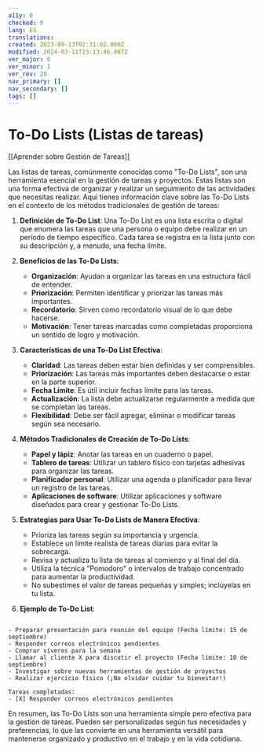 ```yaml
---
a11y: 0
checked: 0
lang: ES
translations: 
created: 2023-09-13T02:31:02.000Z
modified: 2024-03-11T23:13:46.907Z
ver_major: 0
ver_minor: 1
ver_rev: 20
nav_primary: []
nav_secondary: []
tags: []
---
```

# To-Do Lists (Listas de tareas)

[[Aprender sobre Gestión de Tareas]]

Las listas de tareas, comúnmente conocidas como "To-Do Lists", son una herramienta esencial en la gestión de tareas y proyectos. Estas listas son una forma efectiva de organizar y realizar un seguimiento de las actividades que necesitas realizar. Aquí tienes información clave sobre las To-Do Lists en el contexto de los métodos tradicionales de gestión de tareas:

1. **Definición de To-Do List**: Una To-Do List es una lista escrita o digital que enumera las tareas que una persona o equipo debe realizar en un período de tiempo específico. Cada tarea se registra en la lista junto con su descripción y, a menudo, una fecha límite.
    
2. **Beneficios de las To-Do Lists**:
    
    - **Organización**: Ayudan a organizar las tareas en una estructura fácil de entender.
    - **Priorización**: Permiten identificar y priorizar las tareas más importantes.
    - **Recordatorio**: Sirven como recordatorio visual de lo que debe hacerse.
    - **Motivación**: Tener tareas marcadas como completadas proporciona un sentido de logro y motivación.
    
1. **Características de una To-Do List Efectiva**:
    
    - **Claridad**: Las tareas deben estar bien definidas y ser comprensibles.
    - **Priorización**: Las tareas más importantes deben destacarse o estar en la parte superior.
    - **Fecha Límite**: Es útil incluir fechas límite para las tareas.
    - **Actualización**: La lista debe actualizarse regularmente a medida que se completan las tareas.
    - **Flexibilidad**: Debe ser fácil agregar, eliminar o modificar tareas según sea necesario.

1. **Métodos Tradicionales de Creación de To-Do Lists**:
    
    - **Papel y lápiz**: Anotar las tareas en un cuaderno o papel.
    - **Tablero de tareas**: Utilizar un tablero físico con tarjetas adhesivas para organizar las tareas.
    - **Planificador personal**: Utilizar una agenda o planificador para llevar un registro de las tareas.
    - **Aplicaciones de software**: Utilizar aplicaciones y software diseñados para crear y gestionar To-Do Lists.
    
1. **Estrategias para Usar To-Do Lists de Manera Efectiva**:
    
    - Prioriza las tareas según su importancia y urgencia.
    - Establece un límite realista de tareas diarias para evitar la sobrecarga.
    - Revisa y actualiza tu lista de tareas al comienzo y al final del día.
    - Utiliza la técnica "Pomodoro" o intervalos de trabajo concentrado para aumentar la productividad.
    - No subestimes el valor de tareas pequeñas y simples; inclúyelas en tu lista.

1. **Ejemplo de To-Do List**:

```

- Preparar presentación para reunión del equipo (Fecha límite: 15 de septiembre)
- Responder correos electrónicos pendientes
- Comprar víveres para la semana
- Llamar al cliente X para discutir el proyecto (Fecha límite: 10 de septiembre)
- Investigar sobre nuevas herramientas de gestión de proyectos
- Realizar ejercicio físico (¡No olvidar cuidar tu bienestar!)

Tareas completadas:
- [X] Responder correos electrónicos pendientes

```

En resumen, las To-Do Lists son una herramienta simple pero efectiva para la gestión de tareas. Pueden ser personalizadas según tus necesidades y preferencias, lo que las convierte en una herramienta versátil para mantenerse organizado y productivo en el trabajo y en la vida cotidiana.